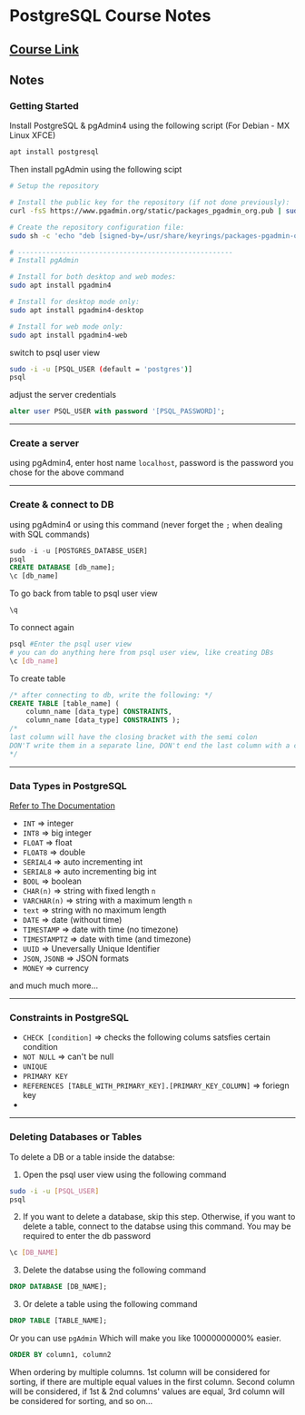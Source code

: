 # PostgreSQL Course Notes

## [Course Link](https://youtu.be/qw--VYLpxG4)

## Notes

### Getting Started

Install PostgreSQL & pgAdmin4 using the following script (For Debian - MX Linux XFCE)

```bash
apt install postgresql
```

Then install pgAdmin using the following scipt

```bash
# Setup the repository

# Install the public key for the repository (if not done previously):
curl -fsS https://www.pgadmin.org/static/packages_pgadmin_org.pub | sudo gpg --dearmor -o /usr/share/keyrings/packages-pgadmin-org.gpg

# Create the repository configuration file:
sudo sh -c 'echo "deb [signed-by=/usr/share/keyrings/packages-pgadmin-org.gpg] https://ftp.postgresql.org/pub/pgadmin/pgadmin4/apt/$(lsb_release -cs) pgadmin4 main" > /etc/apt/sources.list.d/pgadmin4.list && apt update'

# -----------------------------------------------------
# Install pgAdmin

# Install for both desktop and web modes:
sudo apt install pgadmin4

# Install for desktop mode only:
sudo apt install pgadmin4-desktop

# Install for web mode only:
sudo apt install pgadmin4-web
```

switch to psql user view

```bash
sudo -i -u [PSQL_USER (default = 'postgres')]
psql
```

adjust the server credentials

```sql
alter user PSQL_USER with password '[PSQL_PASSWORD]';
```

---

### Create a server

using pgAdmin4, enter host name `localhost`, password is the password you chose for the above command

---

### Create & connect to DB

using pgAdmin4 or using this command (never forget the `;` when dealing with SQL commands)

```sql
sudo -i -u [POSTGRES_DATABSE_USER]
psql
CREATE DATABASE [db_name];
\c [db_name]
```

To go back from table to psql user view

```bash
\q
```

To connect again

```bash
psql #Enter the psql user view
# you can do anything here from psql user view, like creating DBs
\c [db_name]
```

To create table

```sql
/* after connecting to db, write the following: */
CREATE TABLE [table_name] (
    column_name [data_type] CONSTRAINTS,
    column_name [data_type] CONSTRAINTS );
/*
last column will have the closing bracket with the semi colon
DON'T write them in a separate line, DON't end the last column with a comma
*/
```

---

### Data Types in PostgreSQL

[Refer to The Documentation](https://www.postgresql.org/docs/current/datatype.html)

- `INT` => integer
- `INT8` => big integer
- `FLOAT` => float
- `FLOAT8` => double
- `SERIAL4` => auto incrementing int
- `SERIAL8` => auto incrementing big int
- `BOOL` => boolean
- `CHAR(n)` => string with fixed length `n`
- `VARCHAR(n)` => string with a maximum length `n`
- `text` => string with no maximum length
- `DATE` => date (without time)
- `TIMESTAMP` => date with time (no timezone)
- `TIMESTAMPTZ` => date with time (and timezone)
- `UUID` => Uneversally Unique Identifier
- `JSON`, `JSONB` => JSON formats
- `MONEY` => currency

and much much more...

---

### Constraints in PostgreSQL

- `CHECK [condition]` => checks the following colums satsfies certain condition
- `NOT NULL` => can't be null
- `UNIQUE`
- `PRIMARY KEY`
- `REFERENCES [TABLE_WITH_PRIMARY_KEY].[PRIMARY_KEY_COLUMN]` => foriegn key
-

---

### Deleting Databases or Tables

To delete a DB or a table inside the databse:

1. Open the psql user view using the following command

```bash
sudo -i -u [PSQL_USER]
psql
```

2. If you want to delete a database, skip this step. Otherwise, if you want to delete a table, connect to the databse using this command. You may be required to enter the db password

```bash
\c [DB_NAME]
```

3. Delete the databse using the following command

```sql
DROP DATABASE [DB_NAME];
```

3. Or delete a table using the following command

```sql
DROP TABLE [TABLE_NAME];
```

Or you can use `pgAdmin` Which will make you like 10000000000% easier.

```sql
ORDER BY column1, column2
```

When ordering by multiple columns. 1st column will be considered for sorting, if there are multiple equal values in the first column. Second column will be considered, if 1st & 2nd columns' values are equal, 3rd column will be considered for sorting, and so on...
